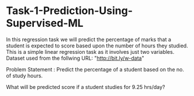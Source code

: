 # Task-1-Prediction-Using-Supervised-ML
In this regression task we will predict the percentage of marks that a student is expected to score based upon the number of hours they studied. This is a simple linear regression task as it involves just two variables.
Dataset used from the follwing URL:
"http://bit.ly/w-data"

Problem Statement :
Predict the percentage of a student based on the no. of study hours.

What will be predicted score if a student studies for 9.25 hrs/day?
